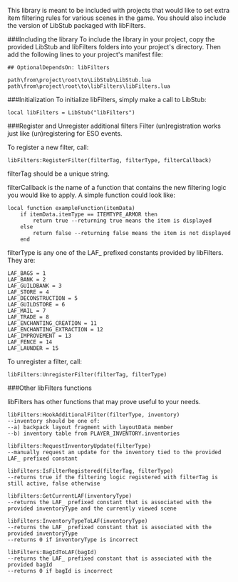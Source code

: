 This library is meant to be included with projects that would like to set extra item filtering rules for various scenes in the game. You should also include the version of LibStub packaged with libFilters.

###Including the library
To include the library in your project, copy the provided LibStub and libFilters folders into your project's directory. Then add the following lines to your project's manifest file:

    ## OptionalDependsOn: libFilters
    
    path\from\project\root\to\LibStub\LibStub.lua
    path\from\project\root\to\libFilters\libFilters.lua

###Initialization
To initialize libFilters, simply make a call to LibStub:

    local libFilters = LibStub("libFilters")
    
###Register and Unregister additional filters
Filter (un)registration works just like (un)registering for ESO events.

To register a new filter, call:

    libFilters:RegisterFilter(filterTag, filterType, filterCallback)
    
filterTag should be a unique string.

filterCallback is the name of a function that contains the new filtering logic you would like to apply. A simple function could look like:

    local function exampleFunction(itemData)
        if itemData.itemType == ITEMTYPE_ARMOR then
            return true --returning true means the item is displayed
        else
            return false --returning false means the item is not displayed
        end

filterType is any one of the LAF_ prefixed constants provided by libFilters. They are:

    LAF_BAGS = 1
    LAF_BANK = 2
    LAF_GUILDBANK = 3
    LAF_STORE = 4
    LAF_DECONSTRUCTION = 5
    LAF_GUILDSTORE = 6
    LAF_MAIL = 7
    LAF_TRADE = 8
    LAF_ENCHANTING_CREATION = 11
    LAF_ENCHANTING_EXTRACTION = 12
    LAF_IMPROVEMENT = 13
    LAF_FENCE = 14
    LAF_LAUNDER = 15

To unregister a filter, call:

    libFilters:UnregisterFilter(filterTag, filterType)
    
###Other libFilters functions

libFilters has other functions that may prove useful to your needs.

    libFilters:HookAdditionalFilter(filterType, inventory)
    --inventory should be one of:
    --a) backpack layout fragment with layoutData member
    --b) inventory table from PLAYER_INVENTORY.inventories
    
    libFilters:RequestInventoryUpdate(filterType)
    --manually request an update for the inventory tied to the provided LAF_ prefixed constant
    
    libFilters:IsFilterRegistered(filterTag, filterType)
    --returns true if the filtering logic registered with filterTag is still active, false otherwise
    
    libFilters:GetCurrentLAF(inventoryType)
    --returns the LAF_ prefixed constant that is associated with the provided inventoryType and the currently viewed scene
    
    libFilters:InventoryTypeToLAF(inventoryType)
    --returns the LAF_ prefixed constant that is associated with the provided inventoryType
    --returns 0 if inventoryType is incorrect
    
    libFilters:BagIdToLAF(bagId)
    --returns the LAF_ prefixed constant that is associated with the provided bagId
    --returns 0 if bagId is incorrect
